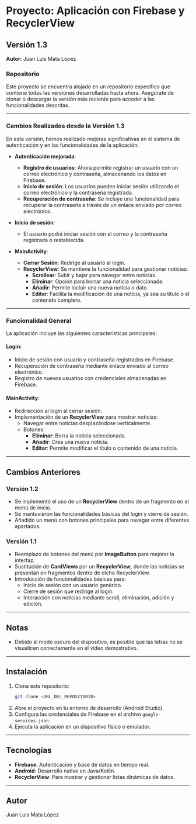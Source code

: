 # Proyecto: Aplicación con Firebase y RecyclerView

## Versión 1.3

**Autor:** Juan Luis Mata López

### Repositorio
Este proyecto se encuentra alojado en un repositorio específico que contiene todas las versiones desarrolladas hasta ahora. Asegúrate de clonar o descargar la versión más reciente para acceder a las funcionalidades descritas.

---

### Cambios Realizados desde la Versión 1.3
En esta versión, hemos realizado mejoras significativas en el sistema de autenticación y en las funcionalidades de la aplicación:

- **Autenticación mejorada**:
    - **Registro de usuarios**: Ahora permite registrar un usuario con un correo electrónico y contraseña, almacenando los datos en Firebase.
    - **Inicio de sesión**: Los usuarios pueden iniciar sesión utilizando el correo electrónico y la contraseña registrada.
    - **Recuperación de contraseña**: Se incluye una funcionalidad para recuperar la contraseña a través de un enlace enviado por correo electrónico.

- **Inicio de sesión**:
    - El usuario podrá iniciar sesión con el correo y la contraseña registrada o restablecida.

- **MainActivity**:
    - **Cerrar Sesión**: Redirige al usuario al login.
    - **RecyclerView**: Se mantiene la funcionalidad para gestionar noticias:
        - **Scrollear**: Subir y bajar para navegar entre noticias.
        - **Eliminar**: Opción para borrar una noticia seleccionada.
        - **Añadir**: Permite incluir una nueva noticia o dato.
        - **Editar**: Facilita la modificación de una noticia, ya sea su título o el contenido completo.

---

### Funcionalidad General
La aplicación incluye las siguientes características principales:

#### Login:
- Inicio de sesión con usuario y contraseña registrados en Firebase.
- Recuperación de contraseña mediante enlace enviado al correo electrónico.
- Registro de nuevos usuarios con credenciales almacenadas en Firebase.

#### MainActivity:
- Redirección al login al cerrar sesión.
- Implementación de un **RecyclerView** para mostrar noticias:
    - Navegar entre noticias desplazándose verticalmente.
    - Botones:
        - **Eliminar**: Borra la noticia seleccionada.
        - **Añadir**: Crea una nueva noticia.
        - **Editar**: Permite modificar el título o contenido de una noticia.

---

## Cambios Anteriores

### Versión 1.2
- Se implementó el uso de un **RecyclerView** dentro de un fragmento en el menú de inicio.
- Se mantuvieron las funcionalidades básicas del login y cierre de sesión.
- Añadido un menú con botones principales para navegar entre diferentes apartados.

### Versión 1.1
- Reemplazo de botones del menú por **ImageButton** para mejorar la interfaz.
- Sustitución de **CardViews** por un **RecyclerView**, donde las noticias se presentan en fragmentos dentro de dicho RecyclerView.
- Introducción de funcionalidades básicas para:
    - Inicio de sesión con un usuario genérico.
    - Cierre de sesión que redirige al login.
    - Interacción con noticias mediante scroll, eliminación, adición y edición.

---

## Notas
- Debido al modo oscuro del dispositivo, es posible que las letras no se visualicen correctamente en el video demostrativo.

---

## Instalación
1. Clona este repositorio:
   ```bash
   git clone <URL_DEL_REPOSITORIO>
   ```
2. Abre el proyecto en tu entorno de desarrollo (Android Studio).
3. Configura las credenciales de Firebase en el archivo `google-services.json`.
4. Ejecuta la aplicación en un dispositivo físico o emulador.

---

## Tecnologías
- **Firebase**: Autenticación y base de datos en tiempo real.
- **Android**: Desarrollo nativo en Java/Kotlin.
- **RecyclerView**: Para mostrar y gestionar listas dinámicas de datos.

---

## Autor
Juan Luis Mata López
